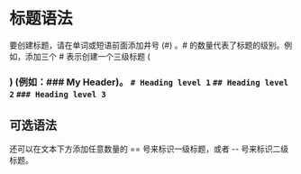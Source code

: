 # 标题语法
要创建标题，请在单词或短语前面添加井号 (#) 。# 的数量代表了标题的级别。例如，添加三个 # 表示创建一个三级标题 (<h3>) (例如：### My Header)。
`# Heading level 1`
`## Heading level 2`
`### Heading level 3`

## 可选语法
还可以在文本下方添加任意数量的 == 号来标识一级标题，或者 -- 号来标识二级标题。